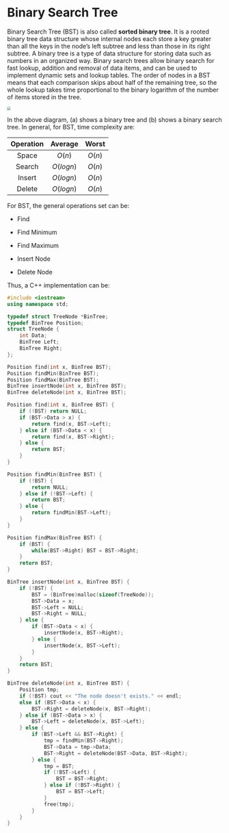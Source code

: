 # Binary Search Tree

Binary Search Tree (BST) is also called **sorted binary tree**. It is a rooted binary tree data structure whose internal nodes each store a key greater than all the keys in the node’s left subtree and less than those in its right subtree.  A binary tree is a type of data structure for storing data such as numbers in an organized way. Binary search trees allow binary search for fast lookup, addition and removal of data items, and can be used to implement dynamic sets and lookup tables. The order of nodes in a BST means that each comparison skips about half of the remaining tree, so the whole lookup takes time proportional to the binary logarithm of the number of items stored in the tree. 

<img src="/Users/co2maker/Desktop/note-4-data-structure/figure/BST.png" style="zoom:50%" />

In the above diagram, (a) shows a binary tree and (b) shows a binary search tree. In general, for BST, time complexity are:

| Operation |  Average  | Worst  |
| :-------: | :-------: | :----: |
|   Space   |  $O(n)$   | $O(n)$ |
|  Search   | $O(logn)$ | $O(n)$ |
|  Insert   | $O(logn)$ | $O(n)$ |
|  Delete   | $O(logn)$ | $O(n)$ |

For BST, the general operations set can be:

+ Find

+ Find Minimum

+ Find Maximum

+ Insert Node

+ Delete Node

  

Thus, a C++ implementation can be:

```c++
#include <iostream>
using namespace std;

typedef struct TreeNode *BinTree;
typedef BinTree Position;
struct TreeNode {
    int Data;
    BinTree Left;
    BinTree Right;
};

Position find(int x, BinTree BST);
Position findMin(BinTree BST);
Position findMax(BinTree BST);
BinTree insertNode(int x, BinTree BST);
BinTree deleteNode(int x, BinTree BST);

Position find(int x, BinTree BST) {
    if (!BST) return NULL;
    if (BST->Data > x) {
        return find(x, BST->Left);
    } else if (BST->Data < x) {
        return find(x, BST->Right);
    } else {
        return BST;
    }
}

Position findMin(BinTree BST) {
    if (!BST) {
        return NULL;
    } else if (!BST->Left) {
        return BST;
    } else {
        return findMin(BST->Left);
    }
}

Position findMax(BinTree BST) {
    if (BST) {
        while(BST->Right) BST = BST->Right;
    }
    return BST;
}

BinTree insertNode(int x, BinTree BST) {
    if (!BST) {
        BST = (BinTree)malloc(sizeof(TreeNode));
        BST->Data = x;
        BST->Left = NULL;
        BST->Right = NULL;
    } else {
        if (BST->Data < x) {
            insertNode(x, BST->Right);
        } else {
            insertNode(x, BST->Left);
        }
    }
    return BST;
}

BinTree deleteNode(int x, BinTree BST) {
    Position tmp;
    if (!BST) cout << "The node doesn't exists." << endl;
    else if (BST->Data < x) {
        BST->Right = deleteNode(x, BST->Right);
    } else if (BST->Data > x) {
        BST->Left = deleteNode(x, BST->Left);
    } else {
        if (BST->Left && BST->Right) {
            tmp = findMin(BST->Right);
            BST->Data = tmp->Data;
            BST->Right = deleteNode(BST->Data, BST->Right);
        } else {
            tmp = BST;
            if (!BST->Left) {
                BST = BST->Right;
            } else if (!BST->Right) {
                BST = BST->Left;
            }
            free(tmp);
        }
    }
}
```


